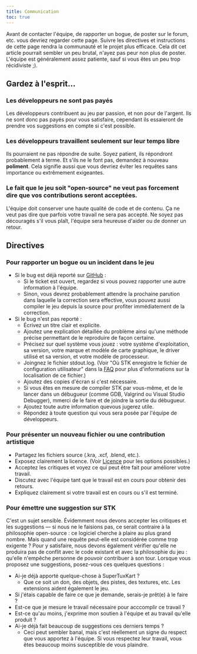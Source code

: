 ```yaml
---
title: Communication
toc: true
---
```

Avant de contacter l'équipe, de rapporter un bogue, de poster sur le forum, etc. vous devriez regarder cette page. Suivre les directives et instructions de cette page rendra la communauté et le projet plus efficace. Cela dit cet article pourrait sembler un peu brutal, n'ayez pas peur non plus de poster. L'équipe est généralement assez patiente, sauf si vous êtes un peu trop récidiviste ;).

## Gardez à l'esprit...

### Les développeurs ne sont pas payés

Les développeurs contribuent au jeu par passion, et non pour de l'argent. Ils ne sont donc pas payés pour vous satisfaire, cependant ils essaieront de prendre vos suggestions en compte si c'est possible.

### Les développeurs travaillent seulement sur leur temps libre
Ils pourraient ne pas répondre de suite. Soyez patient, ils répondront probablement à terme. Et s'ils ne le font pas, demandez à nouveau **poliment**. Cela signifie aussi que vous devriez éviter les requêtes sans importance ou extrêmement exigeantes.

### Le fait que le jeu soit "open-source" ne veut pas forcement dire que vos contributions seront acceptées.
L'équipe doit conserver une haute qualité de code et de contenu. Ça ne veut pas dire que parfois votre travail ne sera pas accepté. Ne soyez pas découragés s'il vous plaît, l'équipe sera heureuse d'aider ou de donner un retour.

## Directives

### Pour rapporter un bogue ou un incident dans le jeu

* Si le bug est déjà reporté sur [GitHub](https://github.com/supertuxkart/stk-code/issues?q=is%3Aissue) :
  * Si le ticket est ouvert, regardez si vous pouvez rapporter une autre information à l'équipe.
  * Sinon, vous devrez probablement attendre la prochaine parution dans laquelle la correction sera effective, vous pouvez aussi compiler le jeu depuis la source pour profiter immédiatement de la correction.
* Si le bug n'est pas reporté :
  * Écrivez un titre clair et explicite.
  * Ajoutez une explication détaillée du problème ainsi qu'une méthode précise permettant de le reproduire de façon certaine.
  * Précisez sur quel système vous jouez : votre système d'exploitation, sa version, votre marque et modèle de carte graphique, le driver utilisé et sa version, et votre modèle de processeur.
  * Joingnez le fichier stdout.log. (Voir "Où STK enregistre le fichier de configuration utilisateur" dans la [FAQ](FAQ) pour plus d'informations sur la localisation de ce fichier.)
  * Ajoutez des copies d'écran si c'est nécessaire.
  * Si vous êtes en mesure de compiler STK par vous-même, et de le lancer dans un débugueur (comme GDB, Valgrind ou Visual Studio Debugger), mmerci de le faire et de joindre la sortie du débugueur.
  * Ajoutez toute autre information quevous jugerez utile.
  * Répondez à toute question qui vous sera posée par l'équipe de développeurs.

### Pour présenter un nouveau fichier ou une contribution artistique

* Partagez les fichiers source (.kra, .xcf, .blend, etc.).
* Exposez clairement la licence. (Voir [Licence](Licensing) pour les options possibles.)
* Acceptez les critiques et voyez ce qui peut être fait pour améliorer votre travail.
* Discutez avec l'équipe tant que le travail est en cours pour obtenir des retours.
* Expliquez clairement si votre travail est en cours ou s'il est terminé.

### Pour émettre une suggestion sur STK

C'est un sujet sensible. Évidemment nous devons accepter les critiques et les suggestions — si nous ne le faisions pas, ce serait contraire à la philosophie open-source : ce logiciel cherche à plaire au plus grand nombre. Mais quand une requête peut-elle est considérée comme trop exigente ? Pour y satisfaire, nous devons également vérifier qu'elle ne produira pas de conflit avec le code existant et avec la philosophie du jeu : qu'elle n'empêche personne de pouvoir contribuer à son tour. Lorsque vous proposez une suggestions, posez-vous ces quelques questions :

* Ai-je déjà apporté quelque-chose à SuperTuxKart ?
  * Que ce soit un don, des objets, des pistes, des textures, etc. Les extensions aident également le jeu.
* Si j'étais capable de faire ce que je demande, serais-je prêt(e) à le faire ?
* Est-ce que je mesure le travail nécessaire pour acccomplir ce travail ?
* Est-ce qu'au moins, j'exprime mon soutien à l'équipe et au travail qu'elle produit ?
* Ai-je déjà fait beaucoup de suggestions ces derniers temps ?
  * Ceci peut sembler banal, mais c'est réellement un signe du respect que vous apportez à l'équipe. Si vous respectez leur travail, vous êtes beaucoup moins susceptible de vous plaindre.
